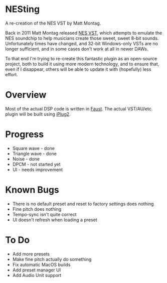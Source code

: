 # NESting
A re-creation of the NES VST by Matt Montag.

Back in 2011 Matt Montag released [NES VST][nes-vst], which attempts to emulate the NES soundchip to help musicians create
those sweet, sweet 8-bit sounds. Unfortunately times have changed, and 32-bit Windows-only VSTs are no longer
sufficient, and in some cases don't work at all in newer DAWs. 

To that end I'm trying to re-create this fantastic plugin as an open-source project, both to build it using more
modern technology, and to ensure that, even if I disappear, others will be able to update it with (hopefully)
less effort.

# Overview
Most of the actual DSP code is written in [Faust](https://faust.grame.fr/index.html). The actual VST/AU/etc. plugin
will be built using [iPlug2](https://github.com/iPlug2/iPlug2).

# Progress
* Square wave - done
* Triangle wave - done
* Noise - done
* DPCM - not started yet
* UI - needs improvement

# Known Bugs
* There is no default preset and reset to factory settings does nothing
* Fine pitch does nothing
* Tempo-sync isn't quite correct
* UI doesn't refresh when loading a preset

# To Do
* Add more presets
* Make fine pitch actually do something
* Fix automatic MacOS builds
* Add preset manager UI
* Add Audio Unit support

[nes-vst]: https://www.mattmontag.com/projects-page/nintendo-vst
